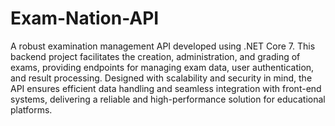 ﻿# Exam-Nation-API

A robust examination management API developed using .NET Core 7.
This backend project facilitates the creation, administration, and grading of exams, providing endpoints for managing exam data, user authentication, and result processing. 
Designed with scalability and security in mind, the API ensures efficient data handling and seamless integration with front-end systems, delivering a reliable and high-performance solution for educational platforms.
